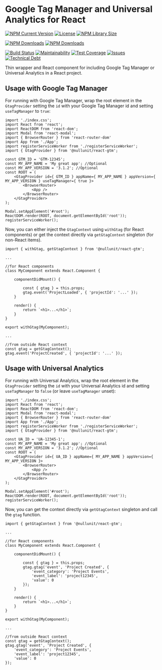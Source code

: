 Google Tag Manager and Universal Analytics for React
==================================

[![NPM Current Version](https://img.shields.io/npm/v/@nullunit/react-gtm.svg)](https://www.npmjs.com/package/@nullunit/react-gtm)
[![License](https://img.shields.io/github/license/nullunit/react-gtm.svg)](https://github.com/nullunit/react-gtm/blob/master/LICENSE)
[![NPM Library Size](https://img.shields.io/bundlephobia/minzip/@nullunit/react-gtm.svg)](https://www.npmjs.com/package/@nullunit/react-gtm)

[![NPM Downloads](https://img.shields.io/npm/dependency-version/@nullunit/react-gtm/peer/react.svg)](https://www.npmjs.com/package/react)
[![NPM Downloads](https://img.shields.io/npm/dependency-version/@nullunit/react-gtm/peer/prop-types.svg)](https://www.npmjs.com/package/prop-types)

[![Build Status](https://api.travis-ci.org/nullunit/react-gtm.svg?branch=master)](https://travis-ci.org/nullunit/react-gtm)
[![Maintainability](https://api.codeclimate.com/v1/badges/c7b29e60c5bc073b5be0/maintainability)](https://codeclimate.com/github/nullunit/react-gtm/maintainability)
[![Test Coverage](https://api.codeclimate.com/v1/badges/c7b29e60c5bc073b5be0/test_coverage)](https://codeclimate.com/github/nullunit/react-gtm/test_coverage)
[![Issues](https://img.shields.io/codeclimate/issues/nullunit/react-gtm.svg)](https://codeclimate.com/github/nullunit/react-gtm/issues)
[![Technical Debt](https://img.shields.io/codeclimate/tech-debt/nullunit/react-gtm.svg)](https://codeclimate.com/github/nullunit/react-gtm/trends/technical_debt)

Thin wrapper and React component for including Google Tag Manager or Universal Analytics in a React project.

Usage with Google Tag Manager
---------------
For running with Google Tag Manager, wrap the root element in the `GtagProvider` setting the `id` with your Google Tag Manager id and setting `useTagManager` to `true`:

```
import './index.css';
import React from 'react';
import ReactDOM from 'react-dom';
import Modal from 'react-modal';
import { BrowserRouter } from 'react-router-dom'
import App from './App';
import registerServiceWorker from './registerServiceWorker';
import { GtagProvider } from '@nullunit/react-gtm';

const GTM_ID = 'GTM-12345';
const MY_APP_NAME = 'My great app'; //Optional
const MY_APP_VERSION = '3.1.2'; //Optional
const ROOT = (
    <GtagProvider id={ GTM_ID } appName={ MY_APP_NAME } appVersion={ MY_APP_VERSION } useTagManager={ true }>
        <BrowserRouter>
            <App />
        </BrowserRouter>
    </GtagProvider>
);

Modal.setAppElement('#root');
ReactDOM.render(ROOT, document.getElementById('root'));
registerServiceWorker();
```

Now, you can either inject the `GtagContext` using `withGtag` (for React components) or get the context directly via `getGtagContext` singleton (for non-React items).

```
import { withGtag, getGtagContext } from '@nullunit/react-gtm';

...

//for React components
class MyComponent extends React.Component {

    componentDidMount() {

        const { gtag } = this.props;
        gtag.event('ProjectLoaded', { 'projectId': '...' });
    }

    render() {
        return `<h1>...</h1>`;
    }
}

export withGtag(MyComponent);

...

//from outside React context
const gtag = getGtagContext();
gtag.event('ProjectCreated', { 'projectId': '...' });

```

Usage with Universal Analytics
---------------
For running with Universal Analytics, wrap the root element in the `GtagProvider` setting the `id` with your Universal Analytics id and setting `useTagManager` to `false` (or leave `useTagManager` unset):

```
import './index.css';
import React from 'react';
import ReactDOM from 'react-dom';
import Modal from 'react-modal';
import { BrowserRouter } from 'react-router-dom'
import App from './App';
import registerServiceWorker from './registerServiceWorker';
import { GtagProvider } from '@nullunit/react-gtm';

const UA_ID = 'UA-12345-1';
const MY_APP_NAME = 'My great app'; //Optional
const MY_APP_VERSION = '3.1.2'; //Optional
const ROOT = (
    <GtagProvider id={ UA_ID } appName={ MY_APP_NAME } appVersion={ MY_APP_VERSION }>
        <BrowserRouter>
            <App />
        </BrowserRouter>
    </GtagProvider>
);

Modal.setAppElement('#root');
ReactDOM.render(ROOT, document.getElementById('root'));
registerServiceWorker();
```

Now, you can get the context directly via `getGtagContext` singleton and call the `gtag` function.

```
import { getGtagContext } from '@nullunit/react-gtm';

...

//for React components
class MyComponent extends React.Component {

    componentDidMount() {

        const { gtag } = this.props;
        gtag.gtag('event', 'Project Created', {
            'event_category': 'Project Events',
            'event_label': 'project12345',
            'value': 0
        });
    }

    render() {
        return `<h1>...</h1>`;
    }
}

export withGtag(MyComponent);

...

//from outside React context
const gtag = getGtagContext();
gtag.gtag('event', 'Project Created', {
    'event_category': 'Project Events',
    'event_label': 'project12345',
    'value': 0
});

```
